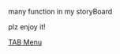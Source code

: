 many function in my storyBoard 

plz enjoy it!

<a href="https://github.com/fearofgod0001/storyboard/blob/master/src/component/tab/ReadMe.md"> TAB Menu </a>
